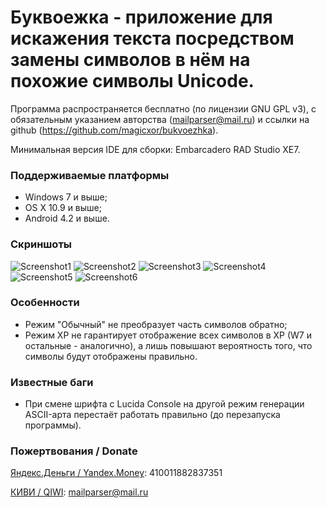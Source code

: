 ﻿Буквоежка - приложение для искажения текста посредством замены символов в нём на похожие символы Unicode.
==========
Программа распространяется бесплатно (по лицензии GNU GPL v3), с обязательным указанием авторства (mailparser@mail.ru) и ссылки на github (https://github.com/magicxor/bukvoezhka).

Минимальная версия IDE для сборки: Embarcadero RAD Studio XE7.

### Поддерживаемые платформы
- Windows 7 и выше;
- OS X 10.9 и выше;
- Android 4.2 и выше.

### Скриншоты
![Screenshot1](http://habrastorage.org/files/f07/4bd/808/f074bd8083d344cabb1e3ccf9d1629bc.png)
![Screenshot2](http://habrastorage.org/files/59c/f23/5aa/59cf235aaf154e808a2517c85ff0daae.png)
![Screenshot3](http://habrastorage.org/files/337/dfd/2ee/337dfd2ee687419e8fd33b5caed725e5.png)
![Screenshot4](http://habrastorage.org/files/671/f8a/8f1/671f8a8f14704b958c8314f06cb59f08.png)
![Screenshot5](http://habrastorage.org/files/f57/911/5b7/f579115b7c6c44b4a68d60b8becae635.png)
![Screenshot6](http://habrastorage.org/files/a20/ce3/476/a20ce34763b84877b451efd710b1aba5.png)

### Особенности
- Режим "Обычный" не преобразует часть символов обратно;
- Режим XP не гарантирует отображение всех символов в XP (W7 и остальные - аналогично), а лишь повышают вероятность того, что символы будут отображены правильно.

### Известные баги
- При смене шрифта с Lucida Console на другой режим генерации ASCII-арта перестаёт работать правильно (до перезапуска программы).

### Пожертвования / Donate

[Яндекс.Деньги / Yandex.Money](https://money.yandex.ru/direct-payment.xml?_openstat=template%3Bmenu%3Bp2p): 410011882837351

[КИВИ / QIWI](https://qiwi.ru/transfer/email.action): mailparser@mail.ru
